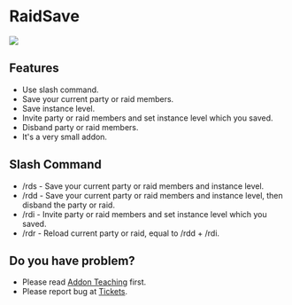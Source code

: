 # RaidSave

![](https://media.forgecdn.net/attachments/145/598/PartySave.png)

## Features

-   Use slash command.
-   Save your current party or raid members.
-   Save instance level.
-   Invite party or raid members and set instance level which you saved.
-   Disband party or raid members.
-   It's a very small addon.

## Slash Command

-   /rds - Save your current party or raid members and instance level.
-   /rdd - Save your current party or raid members and instance level, then disband the party or raid.
-   /rdi - Invite party or raid members and set instance level which you saved.
-   /rdr - Reload current party or raid, equal to /rdd + /rdi.

## Do you have problem?

-   Please read [Addon Teaching](http://rom.curseforge.com/addons/partysave/pages/addon-teaching/) first.
-   Please report bug at [Tickets](http://rom.curseforge.com/addons/partysave/tickets/).

